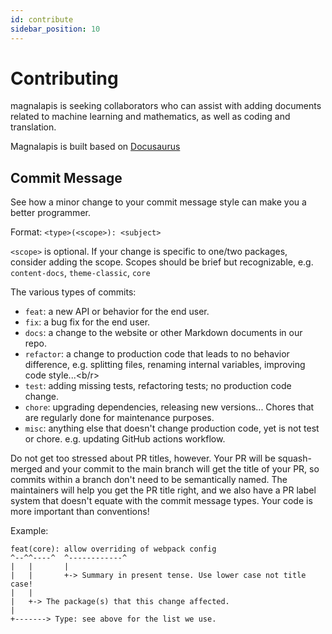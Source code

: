 ```yaml
---
id: contribute
sidebar_position: 10
---
```


# Contributing

magnalapis is seeking collaborators who can assist with adding documents related to machine learning and mathematics, as well as coding and translation.

Magnalapis is built based on [Docusaurus](https://docusaurus.io/)

## Commit Message

See how a minor change to your commit message style can make you a better programmer.

Format: `<type>(<scope>): <subject>`

`<scope>` is optional. If your change is specific to one/two packages, consider adding the scope. Scopes should be brief but recognizable, e.g. `content-docs`, `theme-classic`, `core`

The various types of commits:

- `feat`: a new API or behavior for the end user.<br/>
- `fix`: a bug fix for the end user.<br/>
- `docs`: a change to the website or other Markdown documents in our repo.<br/>
- `refactor`: a change to production code that leads to no behavior difference, e.g. splitting files, renaming internal variables, improving code style...<b/r>
- `test`: adding missing tests, refactoring tests; no production code change.<br/>
- `chore`: upgrading dependencies, releasing new versions... Chores that are regularly done for maintenance purposes.<br/>
- `misc`: anything else that doesn't change production code, yet is not test or chore. e.g. updating GitHub actions workflow.

Do not get too stressed about PR titles, however. Your PR will be squash-merged and your commit to the main branch will get the title of your PR, so commits within a branch don't need to be semantically named. The maintainers will help you get the PR title right, and we also have a PR label system that doesn't equate with the commit message types. Your code is more important than conventions!

Example:
```
feat(core): allow overriding of webpack config
^--^^----^  ^------------^
|   |       |
|   |       +-> Summary in present tense. Use lower case not title case!
|   |
|   +-> The package(s) that this change affected.
|
+-------> Type: see above for the list we use.
```